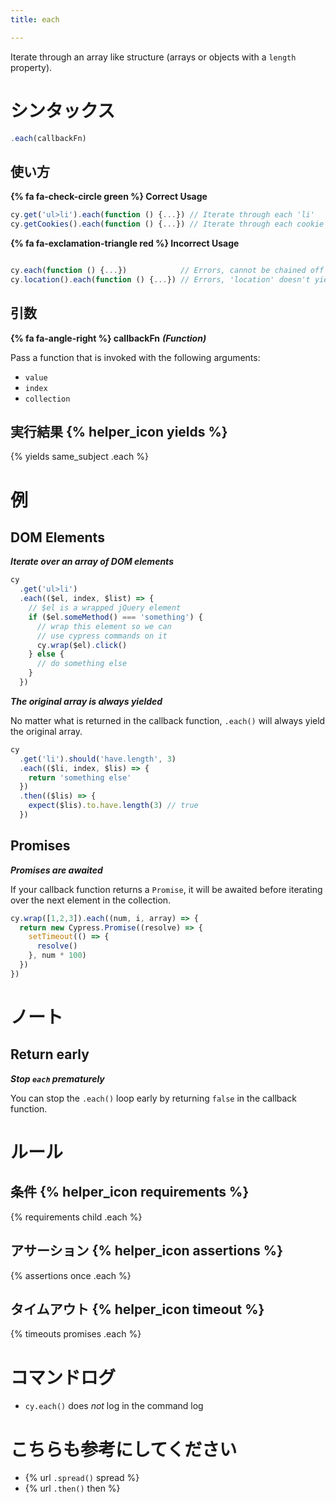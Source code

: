 ```yaml
---
title: each

---
```


Iterate through an array like structure (arrays or objects with a `length` property).

# シンタックス

```javascript
.each(callbackFn)
```

## 使い方

**{% fa fa-check-circle green %} Correct Usage**

```javascript
cy.get('ul>li').each(function () {...}) // Iterate through each 'li'
cy.getCookies().each(function () {...}) // Iterate through each cookie
```

**{% fa fa-exclamation-triangle red %} Incorrect Usage**

```javascript

cy.each(function () {...})            // Errors, cannot be chained off 'cy'
cy.location().each(function () {...}) // Errors, 'location' doesn't yield an array
```

## 引数

**{% fa fa-angle-right %} callbackFn** ***(Function)***

Pass a function that is invoked with the following arguments:

- `value`
- `index`
- `collection`

## 実行結果 {% helper_icon yields %}

{% yields same_subject .each %}

# 例

## DOM Elements

***Iterate over an array of DOM elements***

```javascript
cy
  .get('ul>li')
  .each(($el, index, $list) => {
    // $el is a wrapped jQuery element
    if ($el.someMethod() === 'something') {
      // wrap this element so we can
      // use cypress commands on it
      cy.wrap($el).click()
    } else {
      // do something else
    }
  })
```

***The original array is always yielded***

No matter what is returned in the callback function, `.each()` will always yield the original array.

```javascript
cy
  .get('li').should('have.length', 3)
  .each(($li, index, $lis) => {
    return 'something else'
  })
  .then(($lis) => {
    expect($lis).to.have.length(3) // true
  })
```

## Promises

***Promises are awaited***

If your callback function returns a `Promise`, it will be awaited before iterating over the next element in the collection.

```javascript
cy.wrap([1,2,3]).each((num, i, array) => {
  return new Cypress.Promise((resolve) => {
    setTimeout(() => {
      resolve()
    }, num * 100)
  })
})
```

# ノート

## Return early

***Stop `each` prematurely***

You can stop the `.each()` loop early by returning `false` in the callback function.

# ルール

## 条件 {% helper_icon requirements %}

{% requirements child .each %}

## アサーション {% helper_icon assertions %}

{% assertions once .each %}

## タイムアウト {% helper_icon timeout %}

{% timeouts promises .each %}

# コマンドログ

- `cy.each()` does *not* log in the command log

# こちらも参考にしてください

- {% url `.spread()` spread %}
- {% url `.then()` then %}
